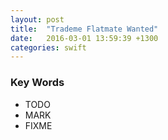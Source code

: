 ```yaml
---
layout: post
title:  "Trademe Flatmate Wanted"
date:   2016-03-01 13:59:39 +1300
categories: swift
---
```


### Key Words

- TODO
- MARK
- FIXME
